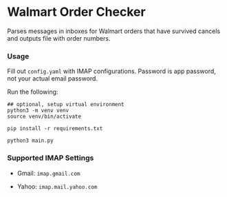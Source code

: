 # Walmart Order Checker

Parses messages in inboxes for Walmart orders that have survived cancels and outputs file with order numbers.

### Usage

Fill out `config.yaml` with IMAP configurations. Password is app password, not your actual email password.

Run the following:

```
## optional, setup virtual environment
python3 -m venv venv
source venv/bin/activate

pip install -r requirements.txt

python3 main.py
```

### Supported IMAP Settings

- Gmail: `imap.gmail.com`

- Yahoo: `imap.mail.yahoo.com`